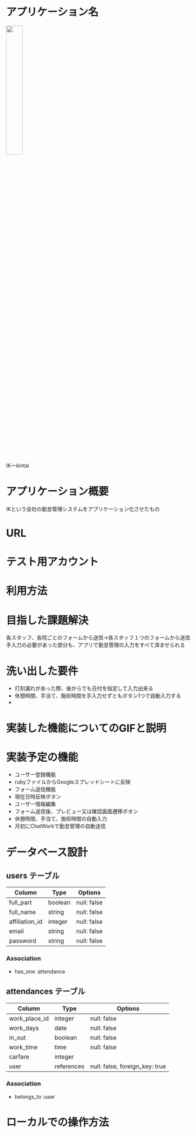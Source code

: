 # アプリケーション名
<img src="https://user-images.githubusercontent.com/71745650/98325424-1eac6400-2032-11eb-899c-735967326da2.jpg" width=30%>

IKーkintai  
# アプリケーション概要
IKという会社の勤怠管理システムをアプリケーション化させたもの
# URL

# テスト用アカウント

# 利用方法

# 目指した課題解決
各スタッフ、各院ごとのフォームから送信→各スタッフ１つのフォームから送信  
手入力の必要があった部分も、アプリで勤怠管理の入力をすべて済ませられる

# 洗い出した要件
- 打刻漏れがあった際、後からでも日付を指定して入力出来る
- 休憩時間、手当て、施術時間を手入力せずともボタン1つで自動入力する
- 

# 実装した機能についてのGIFと説明


# 実装予定の機能
- ユーザー登録機能
- rubyファイルからGoogleスプレッドシートに反映
- フォーム送信機能
- 現在日時反映ボタン
- ユーザー情報編集
- フォーム送信後、プレビュー又は確認画面遷移ボタン
- 休憩時間、手当て、施術時間の自動入力
- 月初にChatWorkで勤怠管理の自動送信

# データベース設計

## users テーブル

| Column         | Type    | Options     |
| -------------- | ------- | ----------- |
| full_part      | boolean | null: false |
| full_name      | string  | null: false |
| affiliation_id | integer | null: false |
| email          | string  | null: false |
| password       | string  | null: false |

### Association
- has_one :attendance

## attendances テーブル

| Column        | Type       | Options                        |
| ------------- | ---------- | ------------------------------ |
| work_place_id | integer    | null: false                    |
| work_days     | date       | null: false                    |
| in_out        | boolean    | null: false                    |
| work_time     | time       | null: false                    |
| carfare       | integer    |                                |
| user          | references | null: false, foreign_key: true |

### Association
- belongs_to :user



# ローカルでの操作方法
